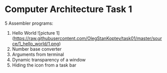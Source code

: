 # Computer Architecture Task 1

5 Assembler programs:
1.  Hello World
![picture 1] (https://raw.githubusercontent.com/OlegStanKoptev/task01/master/source/1_hello_world/1.png)
2.  Number base converter
3.  Arguments from terminal
4.  Dynamic transparency of a window
5.  Hiding the icon from a task bar
